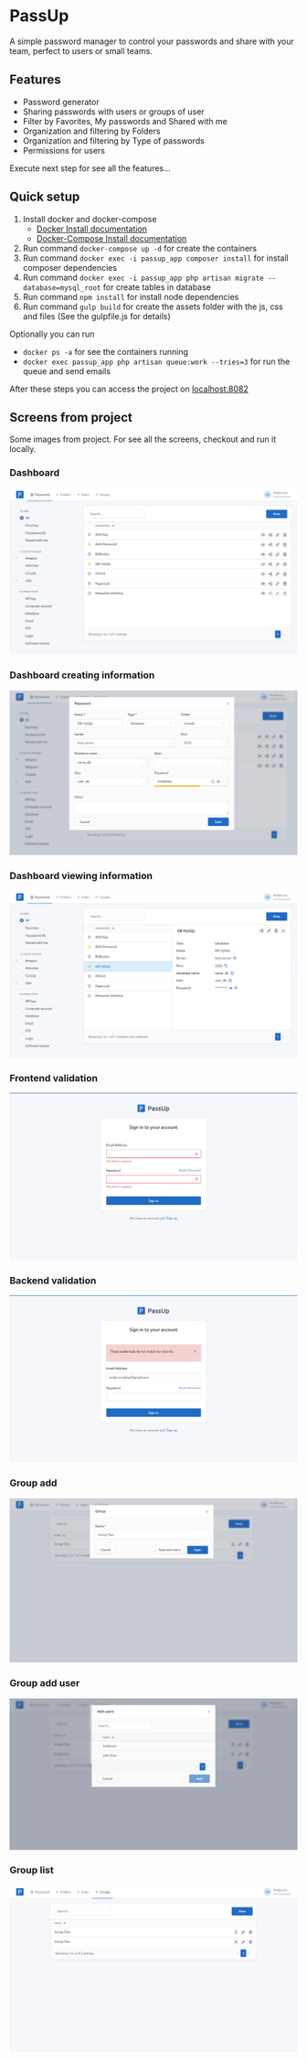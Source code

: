 # PassUp

A simple password manager to control your passwords and share with your team, perfect to users or small teams.

## Features

- Password generator
- Sharing passwords with users or groups of user
- Filter by Favorites, My passwords and Shared with me
- Organization and filtering by Folders
- Organization and filtering by Type of passwords
- Permissions for users

Execute next step for see all the features...

## Quick setup

1. Install docker and docker-compose
    - [Docker Install documentation](https://docs.docker.com/install/)
    - [Docker-Compose Install documentation](https://docs.docker.com/compose/install/)
2. Run command `docker-compose up -d` for create the containers
3. Run command `docker exec -i passup_app composer install` for install composer dependencies
4. Run command `docker exec -i passup_app php artisan migrate --database=mysql_root` for create tables in database
5. Run command `npm install` for install node dependencies
6. Run command `gulp build` for create the assets folder with the js, css and files (See the gulpfile.js for details)

Optionally you can run

- `docker ps -a` for see the containers running
- `docker exec passup_app php artisan queue:work --tries=3` for run the queue and send emails

After these steps you can access the project on [localhost:8082](http://localhost:8082)

## Screens from project

Some images from project. For see all the screens, checkout and run it locally.

### Dashboard

<kbd>
<img src="https://github.com/andersonalvesme/passup-password-manager/blob/master/_readme_images/dashboard.png" alt="Dashboard">
</kbd>

### Dashboard creating information

<kbd>
<img src="https://github.com/andersonalvesme/passup-password-manager/blob/master/_readme_images/dashboard_create.png" alt="Dashboard creating information">
</kbd>

### Dashboard viewing information

<kbd>
<img src="https://github.com/andersonalvesme/passup-password-manager/blob/master/_readme_images/dashboard_view.png" alt="Dashboard viewing information">
</kbd>

### Frontend validation

<kbd>
<img src="https://github.com/andersonalvesme/passup-password-manager/blob/master/_readme_images/frontend_input_validation.png" alt="Frontend validation">
</kbd>

### Backend validation

<kbd>
<img src="https://github.com/andersonalvesme/passup-password-manager/blob/master/_readme_images/backend_input_validation.png" alt="Backend validation">
</kbd>

### Group add

<kbd>
<img src="https://github.com/andersonalvesme/passup-password-manager/blob/master/_readme_images/group_add.png" alt="Group add">
</kbd>

### Group add user

<kbd>
<img src="https://github.com/andersonalvesme/passup-password-manager/blob/master/_readme_images/group_add_users.png" alt="Group add user">
</kbd>

### Group list

<kbd>
<img src="https://github.com/andersonalvesme/passup-password-manager/blob/master/_readme_images/group_list.png" alt="Group list">
</kbd>
